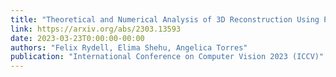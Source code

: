 ```yaml
---
title: "Theoretical and Numerical Analysis of 3D Reconstruction Using Point and Line Incidences"
link: https://arxiv.org/abs/2303.13593
date: 2023-03-23T0:00:00-00:00
authors: "Felix Rydell, Elima Shehu, Angelica Torres"
publication: "International Conference on Computer Vision 2023 (ICCV)"
---
```


